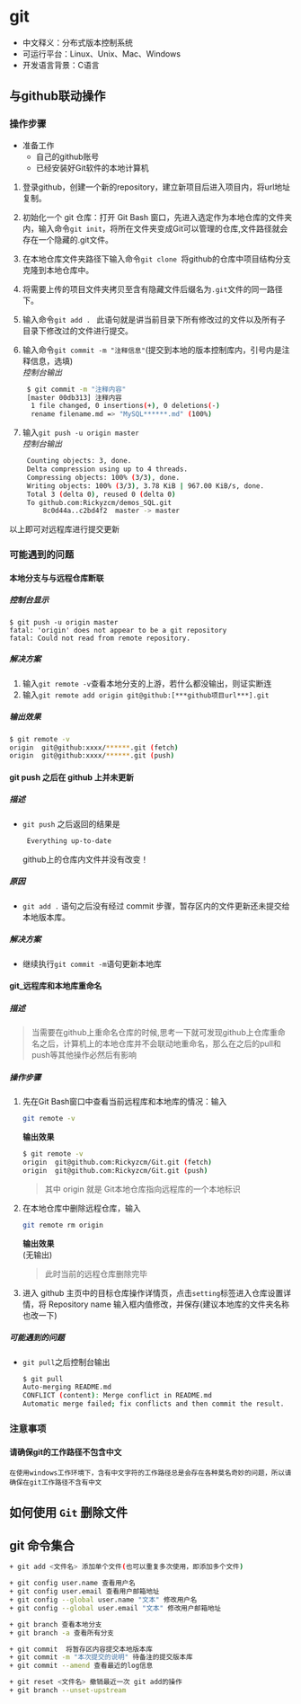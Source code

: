 # git
 + 中文释义：分布式版本控制系统
 + 可运行平台：Linux、Unix、Mac、Windows
 + 开发语言背景：C语言

## 与github联动操作
### 操作步骤
+ 准备工作
  - 自己的github账号
  - 已经安装好Git软件的本地计算机
   
1. 登录github，创建一个新的repository，建立新项目后进入项目内，将url地址复制。

1. 初始化一个 git 仓库：打开 Git Bash 窗口，先进入选定作为本地仓库的文件夹内，输入命令`git init`，将所在文件夹变成Git可以管理的仓库,文件路径就会存在一个隐藏的.git文件。

1. 在本地仓库文件夹路径下输入命令`git clone `将github的仓库中项目结构分支克隆到本地仓库中。

1. 将需要上传的项目文件夹拷贝至含有隐藏文件后缀名为`.git`文件的同一路径下。

1. 输入命令`git add . ` 此语句就是讲当前目录下所有修改过的文件以及所有子目录下修改过的文件进行提交。

1. 输入命令`git commit -m "注释信息"`(提交到本地的版本控制库内，引号内是注释信息，选填)  
   *控制台输出*
   ```bash
    $ git commit -m "注释内容"
    [master 00db313] 注释内容
     1 file changed, 0 insertions(+), 0 deletions(-)
     rename filename.md => "MySQL******.md" (100%)

   ```

1. 输入`git push -u origin master`  
   *控制台输出*
   ```bash
    Counting objects: 3, done.
    Delta compression using up to 4 threads.
    Compressing objects: 100% (3/3), done.
    Writing objects: 100% (3/3), 3.78 KiB | 967.00 KiB/s, done.
    Total 3 (delta 0), reused 0 (delta 0)
    To github.com:Rickyzcm/demos_SQL.git
        8c0d44a..c2bd4f2  master -> master
   ```
以上即可对远程库进行提交更新


### 可能遇到的问题

#### 本地分支与与远程仓库断联 
##### 控制台显示
```
$ git push -u origin master
fatal: 'origin' does not appear to be a git repository
fatal: Could not read from remote repository.
```  

##### 解决方案
  1. 输入`git remote -v`查看本地分支的上游，若什么都没输出，则证实断连
  1. 输入`git remote add origin git@github:[***github项目url***].git`   

##### 输出效果
 ```bash
 $ git remote -v 
 origin  git@github:xxxx/******.git (fetch)
 origin  git@github:xxxx/******.git (push)
 ```

#### git push 之后在 github 上并未更新
##### 描述
   + `git push` 之后返回的结果是
     ```bash
      Everything up-to-date
     ```
     github上的仓库内文件并没有改变！
##### 原因
   + `git add .` 语句之后没有经过 commit 步骤，暂存区内的文件更新还未提交给本地版本库。
##### 解决方案
   + 继续执行`git commit -m`语句更新本地库  

####  git_远程库和本地库重命名  

##### 描述
   >  当需要在github上重命名仓库的时候,思考一下就可发现github上仓库重命名之后，计算机上的本地仓库并不会联动地重命名，那么在之后的pull和push等其他操作必然后有影响
##### 操作步骤
   1. 先在Git Bash窗口中查看当前远程库和本地库的情况：输入 
      ```bash
      git remote -v
      ```  

      **输出效果**
      ```bash
      $ git remote -v
      origin  git@github.com:Rickyzcm/Git.git (fetch)
      origin  git@github.com:Rickyzcm/Git.git (push)
      ```
      > 其中 origin 就是 Git本地仓库指向远程库的一个本地标识

   1. 在本地仓库中删除远程仓库，输入 
      ```bash
      git remote rm origin
      ``` 
      **输出效果**  
      (无输出)
      > 此时当前的远程仓库删除完毕
   
   1. 进入 github 主页中的目标仓库操作详情页，点击`setting`标签进入仓库设置详情，将 Repository name 输入框内值修改，并保存(建议本地库的文件夹名称也改一下)

##### 可能遇到的问题
   + `git pull`之后控制台输出  
      ```bash
      $ git pull
      Auto-merging README.md
      CONFLICT (content): Merge conflict in README.md
      Automatic merge failed; fix conflicts and then commit the result.
      ```

### 注意事项

#### 请确保git的工作路径不包含中文
    在使用windows工作环境下，含有中文字符的工作路径总是会存在各种莫名奇妙的问题，所以请确保在git工作路径不含有中文

## 如何使用 `Git` 删除文件

## git 命令集合
```bash
+ git add <文件名> 添加单个文件(也可以重复多次使用，即添加多个文件) 

+ git config user.name 查看用户名
+ git config user.email 查看用户邮箱地址
+ git config --global user.name "文本" 修改用户名
+ git config --global user.email "文本" 修改用户邮箱地址

+ git branch 查看本地分支
+ git branch -a 查看所有分支

+ git commit  将暂存区内容提交本地版本库
+ git commit -m "本次提交的说明" 待备注的提交版本库
+ git commit --amend 查看最近的log信息

+ git reset <文件名> 撤销最近一次 git add的操作
+ git branch --unset-upstream
```